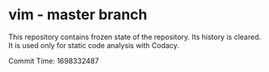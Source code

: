 # vim - master branch

This repository contains frozen state of the repository.
Its history is cleared. It is used only for static code
analysis with Codacy.

Commit Time: 1698332487